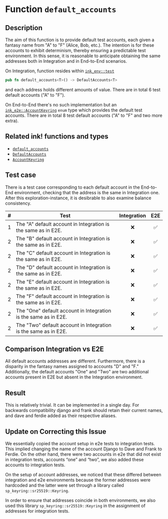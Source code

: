 # Function `default_accounts`

## Description

The aim of this function is to provide default test accounts, each given a fantasy name from "A" to "F" (Alice, Bob, etc.). The intention is for these accounts to exhibit determinism, thereby ensuring a predictable test environment. In this sense, it is reasonable to anticipate obtaining the same addresses both in Integration and in End-to-End scenarios.

On Integration, function resides within [`ink_env::test`](https://paritytech.github.io/ink/ink_env/test/index.html)

```rust
pub fn default_accounts<T>() -> DefaultAccounts<T>
```

and each address holds different amounts of value. There are in total 6 test default accounts ("A" to "F").

On End-to-End there's no such implementation but an [`ink_e2e::AccountKeyring`](https://paritytech.github.io/ink/ink_e2e/enum.AccountKeyring.html) `enum` type which provides the default test accounts. There are in total 8 test default accounts ("A" to "F" and two more extra).

## Related ink! functions and types

- [`default_accounts`](https://paritytech.github.io/ink/ink_env/test/fn.default_accounts.html)
- [`DefaultAccounts`](https://paritytech.github.io/ink/ink_env/test/struct.DefaultAccounts.html)
- [`AccountKeyring`](https://paritytech.github.io/ink/ink_e2e/enum.AccountKeyring.html)

## Test case

There is a test case corresponding to each default account in the End-to-End environment, checking that the address is the same in Integration one. After this exploration-instance, it is desibrable to also examine balance consistency.

| \#  | Test                                                            | Integration | E2E |
| --- | --------------------------------------------------------------- | :---------: | :-: |
| 1   | The "A" default account in Integration is the same as in E2E.   |     ❌      | ✅  |
| 2   | The "B" default account in Integration is the same as in E2E.   |     ❌      | ✅  |
| 2   | The "C" default account in Integration is the same as in E2E.   |     ❌      | ✅  |
| 2   | The "D" default account in Integration is the same as in E2E.   |     ❌      | ✅  |
| 2   | The "E" default account in Integration is the same as in E2E.   |     ❌      | ✅  |
| 2   | The "F" default account in Integration is the same as in E2E.   |     ❌      | ✅  |
| 2   | The "One" default account in Integration is the same as in E2E. |     ❌      | ✅  |
| 2   | The "Two" default account in Integration is the same as in E2E. |     ❌      | ✅  |

## Comparison Integration vs E2E

All default accounts addresses are different. Furthermore, there is a disparity in the fantasy names assigned to accounts "D" and "F." Additionally, the default accounts "One" and "Two" are two additional accounts present in E2E but absent in the Integration environment.

## Result

This is relatively trivial. It can be implemented in a single day. For backwards compatibility django and frank should retain their current names, and dave and ferdie added as their respective aliases.

## Update on Correcting this Issue

We essentially copied the account setup in e2e tests to integration tests. This implied changing the name of the account Django to Dave and Frank to Ferdie. On the other hand, there were two accounts in e2e that did not exist in integration tests, accounts “one” and “two”, we also added these accounts to integration tests.

On the setup of account addresses, we noticed that these differed between integration and e2e environments because the former addresses were hardcoded and the latter were set through a library called `sp_keyring::sr25519::Keyring`.

In order to ensure that addresses coincide in both environments, we also used this library `sp_keyring::sr25519::Keyring` in the assignment of addresses for integration tests.

